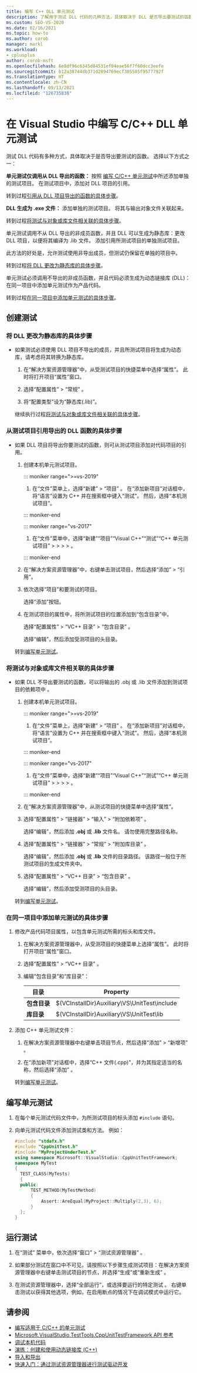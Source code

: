 ```yaml
---
title: 编写 C++ DLL 单元测试
description: 了解用于测试 DLL 代码的几种方法，具体取决于 DLL 是否导出要测试的函数。
ms.custom: SEO-VS-2020
ms.date: 02/16/2021
ms.topic: how-to
ms.author: corob
manager: markl
ms.workload:
- cplusplus
author: corob-msft
ms.openlocfilehash: 6e8df96c6345d84531ef04eae56f7f60dcc3eefe
ms.sourcegitcommit: b12a38744db371d2894769ecf305585f9577792f
ms.translationtype: HT
ms.contentlocale: zh-CN
ms.lasthandoff: 09/13/2021
ms.locfileid: "126735838"
---
```

# <a name="write-unit-tests-for-c-dlls-in-visual-studio"></a>在 Visual Studio 中编写 C/C++ DLL 单元测试

测试 DLL 代码有多种方式，具体取决于是否导出要测试的函数。 选择以下方式之一：

**单元测试仅调用从 DLL 导出的函数：** 按照 [编写 C/C++ 单元测试](writing-unit-tests-for-c-cpp.md)中所述添加单独的测试项目。 在测试项目中，添加对 DLL 项目的引用。

转到过程[引用从 DLL 项目导出的函数的具体步骤](#projectRef)。

**DLL 生成为 .exe 文件：** 添加单独的测试项目。 将其与输出对象文件关联起来。

转到过程[将测试与对象或库文件相关联的具体步骤](#objectRef)。

单元测试调用不从 DLL 导出的非成员函数，并且 DLL 可以生成为静态库：更改 DLL 项目，以便将其编译为 .lib 文件。 添加引用所测试项目的单独测试项目。

此方法的好处是，允许测试使用非导出成员，但测试仍保留在单独的项目中。

转到过程[将 DLL 更改为静态库的具体步骤](#staticLink)。

单元测试必须调用不导出的非成员函数，并且代码必须生成为动态链接库 (DLL)：在同一项目中添加单元测试作为产品代码。

转到过程[在同一项目中添加单元测试的具体步骤](#sameProject)。

## <a name="create-the-tests"></a>创建测试

### <a name="to-change-the-dll-to-a-static-library"></a><a name="staticLink"></a> 将 DLL 更改为静态库的具体步骤

- 如果测试必须使用 DLL 项目不导出的成员，并且所测试项目将生成为动态库，请考虑将其转换为静态库。

  1. 在“解决方案资源管理器”中，从受测试项目的快捷菜单中选择“属性”。 此时将打开项目“属性”窗口。

  2. 选择“配置属性” > “常规” 。

  3. 将“配置类型”设为“静态库(.lib)”。

  继续执行过程[将测试与对象或库文件相关联的具体步骤](#objectRef)。

### <a name="to-reference-exported-dll-functions-from-the-test-project"></a><a name="projectRef"></a>从测试项目引用导出的 DLL 函数的具体步骤

- 如果 DLL 项目将导出你要测试的函数，则可从测试项目添加对代码项目的引用。

  1. 创建本机单元测试项目。

      ::: moniker range=">=vs-2019"

      1. 在“文件”菜单上，选择“新建” > “项目”  。 在“添加新项目”对话框中，将“语言”设置为 C++ 并在搜索框中键入“测试”。 然后，选择“本机测试项目”。

      ::: moniker-end

      ::: moniker range="vs-2017"

      1. 在“文件”菜单中，选择“新建”“项目”“Visual C++”“测试”“C++ 单元测试项目” >  >  >  > 。

      ::: moniker-end

  1. 在“解决方案资源管理器”中，右键单击测试项目，然后选择“添加” > “引用”。

  1. 依次选择“项目”和要测试的项目。

       选择“添加”按钮。

  1. 在测试项目的属性中，将所测试项目的位置添加到“包含目录”中。

       选择“配置属性” > “VC++ 目录” > “包含目录”  。

       选择“编辑”，然后添加受测项目的头目录。

  转到[编写单元测试](#addTests)。

### <a name="to-link-the-tests-to-the-object-or-library-files"></a><a name="objectRef"></a>将测试与对象或库文件相关联的具体步骤

- 如果 DLL 不导出要测试的函数，可以将输出的 .obj 或 .lib 文件添加到测试项目的依赖项中 。

  1. 创建本机单元测试项目。

      ::: moniker range=">=vs-2019"

      1. 在“文件”菜单上，选择“新建” > “项目”  。 在“添加新项目”对话框中，将“语言”设置为 C++ 并在搜索框中键入“测试”。 然后，选择“本机测试项目”。

      ::: moniker-end

      ::: moniker range="vs-2017"

      1. 在“文件”菜单中，选择“新建”“项目”“Visual C++”“测试”“C++ 单元测试项目” >  >  >  > 。

      ::: moniker-end

  1. 在“解决方案资源管理器”中，从测试项目的快捷菜单中选择“属性”。

  1. 选择“配置属性” > “链接器” > “输入” > “附加依赖项”   。

       选择“编辑”，然后添加 **.obj** 或 **.lib** 文件名。 请勿使用完整路径名称。

  1. 选择“配置属性” > “链接器” > “常规” > “附加库目录”   。

       选择“编辑”，然后添加 **.obj** 或 **.lib** 文件的目录路径。 该路径一般位于所测试项目的生成文件夹中。

  1. 选择“配置属性” > “VC++ 目录” > “包含目录”  。

       选择“编辑”，然后添加受测项目的头目录。

  转到[编写单元测试](#addTests)。

### <a name="to-add-unit-tests-in-the-same-project"></a><a name="sameProject"></a>在同一项目中添加单元测试的具体步骤

1. 修改产品代码项目属性，以包含单元测试所需的标头和库文件。

   1. 在解决方案资源管理器中，从受测项目的快捷菜单上选择“属性”。 此时将打开项目“属性”窗口。

   1. 选择“配置属性” > “VC++ 目录” 。

   1. 编辑“包含目录”和“库目录”：

       |目录|Property|
       |-|-|
       |**包含目录** | $(VCInstallDir)Auxiliary\VS\UnitTest\include |
       |**库目录** | $(VCInstallDir)Auxiliary\VS\UnitTest\lib |

1. 添加 C++ 单元测试文件：

   1. 在解决方案资源管理器中右键单击项目节点，然后选择“添加” > “新增项”  。

   1. 在“添加新项”对话框中，选择“C++ 文件(.cpp)”，并为其指定适当的名称，然后选择“添加”  。

   转到[编写单元测试](#addTests)。

## <a name="write-the-unit-tests"></a><a name="addTests"></a> 编写单元测试

1. 在每个单元测试代码文件中，为所测试项目的标头添加 `#include` 语句。

1. 向单元测试代码文件添加测试类和方法。 例如：

    ```cpp
    #include "stdafx.h"
    #include "CppUnitTest.h"
    #include "MyProjectUnderTest.h"
    using namespace Microsoft::VisualStudio::CppUnitTestFramework;
    namespace MyTest
    {
      TEST_CLASS(MyTests)
      {
      public:
          TEST_METHOD(MyTestMethod)
          {
              Assert::AreEqual(MyProject::Multiply(2,3), 6);
          }
      };
    }
    ```

## <a name="run-the-tests"></a>运行测试

1. 在“测试”  菜单中，依次选择“窗口”   > “测试资源管理器”  。

1. 如果部分测试在窗口中不可见，请按照以下步骤生成测试项目：在解决方案资源管理器中右键单击测试项目的节点，并选择“生成”或“重新生成”  。

1. 在测试资源管理器中，选择“全部运行”，或选择要运行的特定测试   。 右键单击测试以获得其他选项，例如，在启用断点的情况下在调试模式中运行它。

## <a name="see-also"></a>请参阅

- [编写适用于 C/C++ 的单元测试](writing-unit-tests-for-c-cpp.md)
- [Microsoft.VisualStudio.TestTools.CppUnitTestFramework API 参考](../test/microsoft-visualstudio-testtools-cppunittestframework-api-reference.md)
- [调试本机代码](../debugger/debugging-native-code.md)
- [演练：创建和使用动态链接库 (C++)](/cpp/build/walkthrough-creating-and-using-a-dynamic-link-library-cpp)
- [导入和导出](/cpp/build/importing-and-exporting)
- [快速入门：通过测试资源管理器进行测试驱动开发](../test/quick-start-test-driven-development-with-test-explorer.md)
